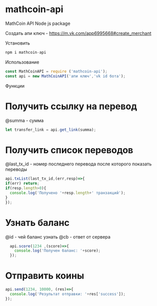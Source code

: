 # mathcoin-api
MathCoin API Node js package


Создать апи ключ - https://m.vk.com/app6995668#create_merchant

Установить
```javascript
npm i mathcoin-api
```


Использование
```javascript
const MathCoinAPI = require ('mathcoin-api');
const api = new MathCoinAPI('апи ключ','vk id бота');
```

Функции

# Получить ссылку на перевод
@summa - сумма
```javascript
let transfer_link = api.get_link(summa);
```


# Получить список переводов
@last_tx_id - номер последнего перевода после которого показать переводы

```javascript
api.txList(last_tx_id,(err,resp)=>{
if(err) return;
if(resp.length>0){
  console.log('Получено '+resp.length+' транзакций');
}
});
```

# Узнать баланс

@id - чей баланс узнать
@cb - ответ от сервера
```javascript
  api.score(1234 ,(score)=>{
    console.log('Получен баланс: '+score);
  });
```
# Отправить коины

```javascript
api.send(1234, 10000, (res)=>{
  console.log('Результат отправки: '+res['success']);
});
```
